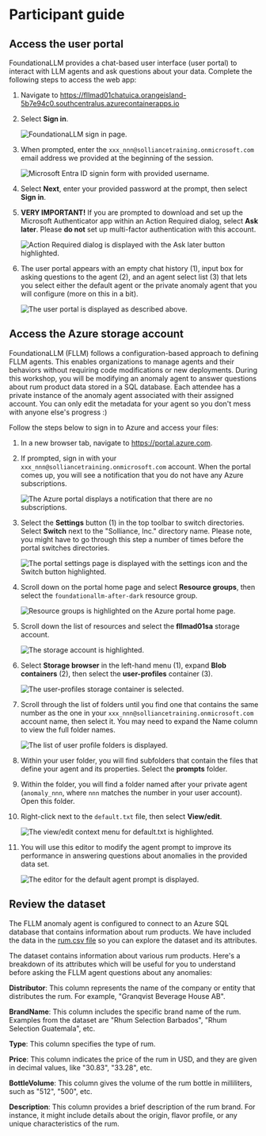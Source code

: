 # Participant guide

## Access the user portal

FoundationaLLM provides a chat-based user interface (user portal) to interact with LLM agents and ask questions about your data. Complete the following steps to access the web app:

1. Navigate to <https://fllmad01chatuica.orangeisland-5b7e94c0.southcentralus.azurecontainerapps.io>
2. Select **Sign in**.

    ![FoundationaLLM sign in page.](media/sign-in-page.png)

3. When prompted, enter the `xxx_nnn@solliancetraining.onmicrosoft.com` email address we provided at the beginning of the session.

    ![Microsoft Entra ID signin form with provided username.](media/entra-id-username.png)

4. Select **Next**, enter your provided password at the prompt, then select **Sign in**.

5. **VERY IMPORTANT!** If you are prompted to download and set up the Microsoft Authenticator app within an Action Required dialog, select **Ask later**. Please **do not** set up multi-factor authentication with this account.

    ![Action Required dialog is displayed with the Ask later button highlighted.](media/ask-later.png)

6. The user portal appears with an empty chat history (1), input box for asking questions to the agent (2), and an agent select list (3) that lets you select either the default agent or the private anomaly agent that you will configure (more on this in a bit).

    ![The user portal is displayed as described above.](media/user-portal.png)

## Access the Azure storage account

FoundationaLLM (FLLM) follows a configuration-based approach to defining FLLM agents. This enables organizations to manage agents and their behaviors without requiring code modifications or new deployments. During this workshop, you will be modifying an anomaly agent to answer questions about rum product data stored in a SQL database. Each attendee has a private instance of the anomaly agent associated with their assigned account. You can only edit the metadata for your agent so you don't mess with anyone else's progress :)

Follow the steps below to sign in to Azure and access your files:

1. In a new browser tab, navigate to <https://portal.azure.com>.

2. If prompted, sign in with your `xxx_nnn@solliancetraining.onmicrosoft.com` account. When the portal comes up, you will see a notification that you do not have any Azure subscriptions.

    ![The Azure portal displays a notification that there are no subscriptions.](media/no-subscriptions.png)

3. Select the **Settings** button (1) in the top toolbar to switch directories. Select **Switch** next to the "Solliance, Inc." directory name. Please note, you might have to go through this step a number of times before the portal switches directories.

    ![The portal settings page is displayed with the settings icon and the Switch button highlighted.](media/azure-switch-directories.png)

4. Scroll down on the portal home page and select **Resource groups**, then select the `foundationallm-after-dark` resource group.

    ![Resource groups is highlighted on the Azure portal home page.](media/select-resource-groups.png)

5. Scroll down the list of resources and select the **fllmad01sa** storage account.

    ![The storage account is highlighted.](media/resource-group-storage-account.png)

6. Select **Storage browser** in the left-hand menu (1), expand **Blob containers** (2), then select the **user-profiles** container (3).

    ![The user-profiles storage container is selected.](media/storage-account-user-profiles.png)

7. Scroll through the list of folders until you find one that contains the same number as the one in your `xxx_nnn@solliancetraining.onmicrosoft.com` account name, then select it. You may need to expand the Name column to view the full folder names.

    ![The list of user profile folders is displayed.](media/user-profile-folders.png)

8. Within your user folder, you will find subfolders that contain the files that define your agent and its properties. Select the **prompts** folder.

9. Within the folder, you will find a folder named after your private agent (`anomaly_nnn`, where `nnn` matches the number in your user account). Open this folder.

10. Right-click next to the `default.txt` file, then select **View/edit**.

    ![The view/edit context menu for default.txt is highlighted.](media/edit-default-prompt.png)

11. You will use this editor to modify the agent prompt to improve its performance in answering questions about anomalies in the provided data set.

    ![The editor for the default agent prompt is displayed.](media/default-prompt-editor.png)

## Review the dataset

The FLLM anomaly agent is configured to connect to an Azure SQL database that contains information about rum products. We have included the data in the [rum.csv file](rum.csv) so you can explore the dataset and its attributes.

The dataset contains information about various rum products. Here's a breakdown of its attributes which will be useful for you to understand before asking the FLLM agent questions about any anomalies:

**Distributor**: This column represents the name of the company or entity that distributes the rum. For example, "Granqvist Beverage House AB".

**BrandName**: This column includes the specific brand name of the rum. Examples from the dataset are "Rhum Selection Barbados", "Rhum Selection Guatemala", etc.

**Type**: This column specifies the type of rum.

**Price**: This column indicates the price of the rum in USD, and they are given in decimal values, like "30.83", "33.28", etc.

**BottleVolume**: This column gives the volume of the rum bottle in milliliters, such as "512", "500", etc.

**Description**: This column provides a brief description of the rum brand. For instance, it might include details about the origin, flavor profile, or any unique characteristics of the rum.
